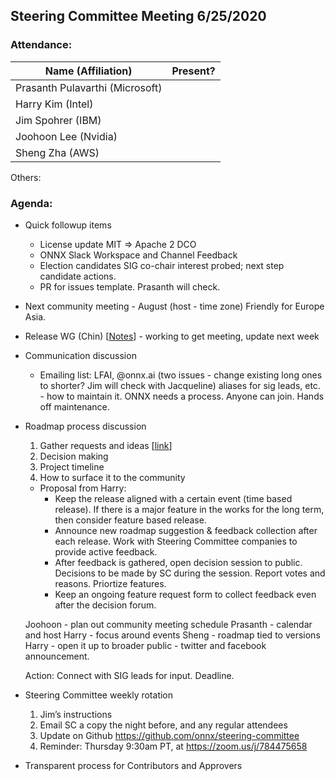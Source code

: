 ## Steering Committee Meeting 6/25/2020

### Attendance:

| Name (Affiliation) | Present? |
| ------------------------------- | --- |
| Prasanth Pulavarthi (Microsoft) |     |
| Harry Kim (Intel)               |     |
| Jim Spohrer (IBM)               |     |
| Joohoon Lee (Nvidia)            |     |
| Sheng Zha (AWS)                 |     | 

Others: 

### Agenda:

* Quick followup items
  * License update MIT => Apache 2 DCO
  * ONNX Slack Workspace and Channel Feedback
  * Election candidates SIG co-chair interest probed; next step candidate actions.
  * PR for issues template.  Prasanth will check.

* Next community meeting - August (host - time zone) Friendly for Europe Asia.

* Release WG (Chin) [[Notes](https://github.com/onnx/working-groups/blob/aff76f912436c0ba5634f5db385d5fa712b63d9a/release/meetings/001-20200603.md)] - working to get meeting, update next week
  
* Communication discussion 
  * Emailing list: LFAI, @onnx.ai (two issues - change existing long ones to shorter? Jim will check with Jacqueline)
  aliases for sig leads, etc. - how to maintain it.  ONNX needs a process. Anyone can join. Hands off maintenance.

* Roadmap process discussion
  1) Gather requests and ideas [[link](https://docs.google.com/document/d/14-b92ALTP9K1bzQl9bRXtrqri5RfixFBCMV8SwTVxn0/edit?ts=5eb43d22)]
  2) Decision making 
  3) Project timeline
  4) How to surface it to the community
  
  * Proposal from Harry: 
    * Keep the release aligned with a certain event (time based release). If there is a major feature in the works for the long term, then consider feature based release. 
    * Announce new roadmap suggestion & feedback collection after each release. Work with Steering Committee companies to provide active feedback. 
    * After feedback is gathered, open decision session to public. Decisions to be made by SC during the session. Report votes and reasons. Priortize features. 
    * Keep an ongoing feature request form to collect feedback even after the decision forum. 
  
  Joohoon - plan out community meeting schedule
  Prasanth - calendar and host
  Harry - focus around events
  Sheng - roadmap tied to versions
  Harry - open it up to broader public - twitter and facebook announcement.
  
  Action: Connect with SIG leads for input. Deadline.   
 
* Steering Committee weekly rotation
  1) Jim’s instructions 
  2) Email SC a copy the night before, and any regular attendees
  3) Update on Github https://github.com/onnx/steering-committee
  4) Reminder: Thursday 9:30am PT, at https://zoom.us/j/784475658

* Transparent process for Contributors and Approvers
  
  
